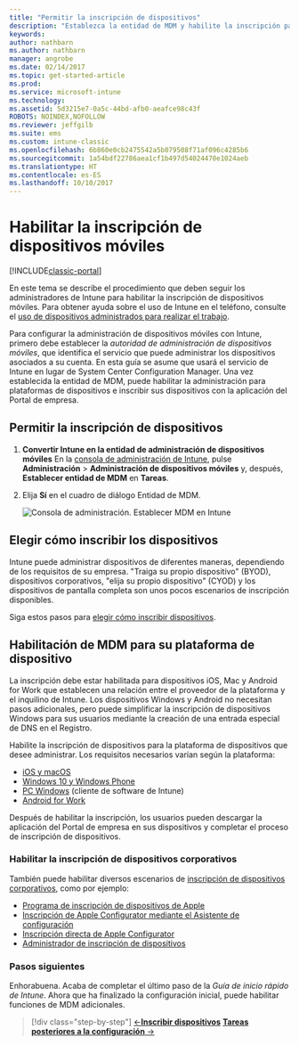 ```yaml
---
title: "Permitir la inscripción de dispositivos"
description: "Establezca la entidad de MDM y habilite la inscripción para dispositivos iOS, Windows, Android y Mac."
keywords: 
author: nathbarn
ms.author: nathbarn
manager: angrobe
ms.date: 02/14/2017
ms.topic: get-started-article
ms.prod: 
ms.service: microsoft-intune
ms.technology: 
ms.assetid: 5d3215e7-0a5c-44bd-afb0-aeafce98c43f
ROBOTS: NOINDEX,NOFOLLOW
ms.reviewer: jeffgilb
ms.suite: ems
ms.custom: intune-classic
ms.openlocfilehash: 6b860e0cb2475542a5b079508f71af096c4285b6
ms.sourcegitcommit: 1a54bdf22786aea1cf1b497d54024470e1024aeb
ms.translationtype: HT
ms.contentlocale: es-ES
ms.lasthandoff: 10/10/2017
---
```

# <a name="enable-enrollment-for-mobile-devices"></a>Habilitar la inscripción de dispositivos móviles

[!INCLUDE[classic-portal](../includes/classic-portal.md)]

En este tema se describe el procedimiento que deben seguir los administradores de Intune para habilitar la inscripción de dispositivos móviles. Para obtener ayuda sobre el uso de Intune en el teléfono, consulte el [uso de dispositivos administrados para realizar el trabajo](https://docs.microsoft.com/intune-user-help/company-portal-frequently-asked-questions).

Para configurar la administración de dispositivos móviles con Intune, primero debe establecer la *autoridad de administración de dispositivos móviles*, que identifica el servicio que puede administrar los dispositivos asociados a su cuenta. En esta guía se asume que usará el servicio de Intune en lugar de System Center Configuration Manager. Una vez establecida la entidad de MDM, puede habilitar la administración para plataformas de dispositivos e inscribir sus dispositivos con la aplicación del Portal de empresa.

## <a name="enable-device-enrollment"></a>Permitir la inscripción de dispositivos

1. **Convertir Intune en la entidad de administración de dispositivos móviles** En la [consola de administración de Intune](https://manage.microsoft.com/), pulse **Administración** > **Administración de dispositivos móviles** y, después, **Establecer entidad de MDM** en **Tareas**.  

2. Elija **Sí** en el cuadro de diálogo Entidad de MDM.

    ![Consola de administración. Establecer MDM en Intune](../media/intune-mdm-authority.png)

## <a name="choose-how-to-enroll-devices"></a>Elegir cómo inscribir los dispositivos

Intune puede administrar dispositivos de diferentes maneras, dependiendo de los requisitos de su empresa. "Traiga su propio dispositivo" (BYOD), dispositivos corporativos, "elija su propio dispositivo" (CYOD) y los dispositivos de pantalla completa son unos pocos escenarios de inscripción disponibles.

Siga estos pasos para [elegir cómo inscribir dispositivos](choose-how-to-enroll-devices1.md).

## <a name="enable-mdm-for-your-device-platform"></a>Habilitación de MDM para su plataforma de dispositivo
La inscripción debe estar habilitada para dispositivos iOS, Mac y Android for Work que establecen una relación entre el proveedor de la plataforma y el inquilino de Intune. Los dispositivos Windows y Android no necesitan pasos adicionales, pero puede simplificar la inscripción de dispositivos Windows para sus usuarios mediante la creación de una entrada especial de DNS en el Registro.

Habilite la inscripción de dispositivos para la plataforma de dispositivos que desee administrar. Los requisitos necesarios varían según la plataforma:

- [iOS y macOS](/intune-classic/deploy-use/set-up-ios-and-mac-management-with-microsoft-intune)
- [Windows 10 y Windows Phone](/intune-classic/deploy-use/set-up-windows-device-management-with-microsoft-intune)
- [PC Windows](/intune-classic/deploy-use/manage-windows-pcs-with-microsoft-intune) (cliente de software de Intune)
- [Android for Work](/intune-classic/deploy-use/set-up-android-for-work)

Después de habilitar la inscripción, los usuarios pueden descargar la aplicación del Portal de empresa en sus dispositivos y completar el proceso de inscripción de dispositivos.

### <a name="enable-company-owned-device-enrollment"></a>Habilitar la inscripción de dispositivos corporativos
También puede habilitar diversos escenarios de [inscripción de dispositivos corporativos](/intune-classic/deploy-use/manage-corporate-owned-devices), como por ejemplo:
- [Programa de inscripción de dispositivos de Apple](/intune-classic/deploy-use/ios-device-enrollment-program-in-microsoft-intune)
- [Inscripción de Apple Configurator mediante el Asistente de configuración](/intune-classic/deploy-use/ios-setup-assistant-enrollment-in-microsoft-intune)
- [Inscripción directa de Apple Configurator](/intune-classic/deploy-use/ios-direct-enrollment-in-microsoft-intune)
- [Administrador de inscripción de dispositivos](/intune-classic/deploy-use/enroll-corporate-owned-devices-with-the-device-enrollment-manager-in-microsoft-intune)

### <a name="next-steps"></a>Pasos siguientes
Enhorabuena. Acaba de completar el último paso de la *Guía de inicio rápido de Intune*. Ahora que ha finalizado la configuración inicial, puede habilitar funciones de MDM adicionales.

>[!div class="step-by-step"]
>[&larr;**Inscribir dispositivos**](.\start-with-a-paid-subscription-to-microsoft-intune-step-8.md)      [**Tareas posteriores a la configuración** &rarr;](.\post-configuration-tasks.md)  
